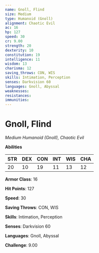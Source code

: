 ```yaml
---
name: Gnoll, Flind
size: Medium
type: Humanoid (Gnoll)
alignment: Chaotic Evil
ac: 16
hp: 127
speed: 30
cr: 9.00
strength: 20
dexterity: 10
constitution: 19
intelligence: 11
wisdom: 13
charisma: 12
saving_throws: CON, WIS
skills: Intimation, Perception
senses: Darkvision 60
languages: Gnoll, Abyssal
weaknesses:
resistances:
immunities:
---
```


# Gnoll, Flind

*Medium Humanoid (Gnoll), Chaotic Evil*

**Abilities**

| STR | DEX | CON | INT | WIS | CHA |
| --- | --- | --- | --- | --- | --- |
| 20 | 10 | 19 | 11 | 13 | 12 |

**Armor Class**: 16

**Hit Points**: 127

**Speed**: 30

**Saving Throws**: CON, WIS

**Skills**: Intimation, Perception

**Senses**: Darkvision 60

**Languages**: Gnoll, Abyssal

**Challenge**: 9.00

